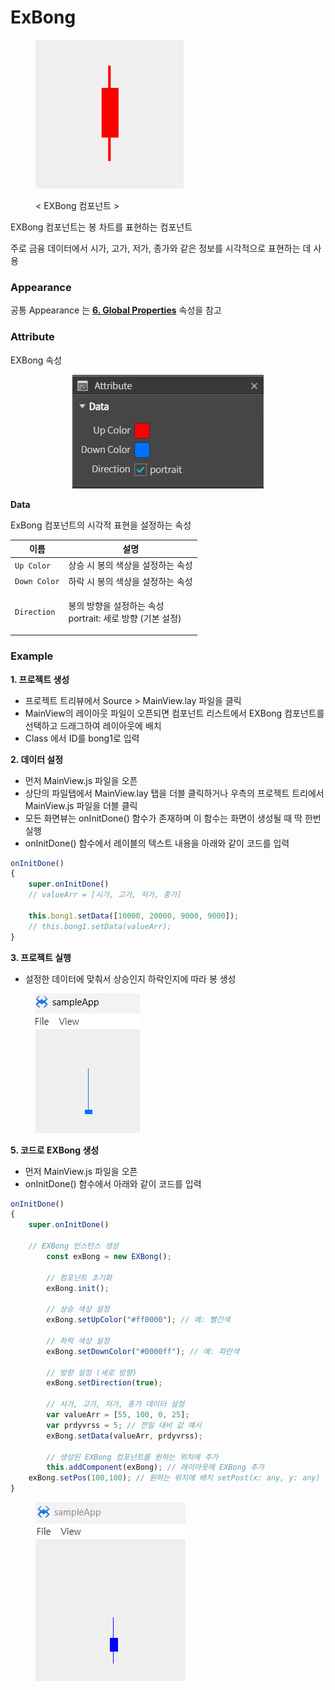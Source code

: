 # ExBong

<figure><img src="../../.gitbook/assets/image (40).png" alt=""><figcaption><p>&#x3C; EXBong 컴포넌트 ></p></figcaption></figure>

EXBong 컴포넌트는 봉 차트를 표현하는 컴포넌트

주로 금융 데이터에서 시가, 고가, 저가, 종가와 같은 정보를 시각적으로 표현하는 데 사용

### Appearance

공통 Appearance 는 [**6. Global Properties**](<../../Guide for SpiderGen/06  SpiderGen Editor/04  Properties Pane/02 Appearence.md>) 속성을 참고

### Attribute

EXBong 속성

<p align="center"><img src="../../.gitbook/assets/image (41).png" alt=""></p>

**Data**

ExBong 컴포넌트의 시각적 표현을 설정하는 속성

| **이름**       | **설명**                                           |
| ------------ | ------------------------------------------------ |
| `Up Color`   | 상승 시 봉의 색상을 설정하는 속성                              |
| `Down Color` | 하락 시 봉의 색상을 설정하는 속성                              |
| `Direction`  | <p>봉의 방향을 설정하는 속성<br>portrait: 세로 방향 (기본 설정)</p> |

### Example

**1. 프로젝트 생성**

* 프로젝트 트리뷰에서 Source > MainView.lay 파일을 클릭
* MainView의 레이아웃 파일이 오픈되면 컴포넌트 리스트에서 EXBong 컴포넌트를 선택하고 드래그하여 레이아웃에 배치
* Class 에서 ID를 bong1로 입력



**2. 데이터 설정**

* 먼저 MainView.js 파일을 오픈
* 상단의 파일탭에서 MainView.lay 탭을 더블 클릭하거나 우측의 프로젝트 트리에서 MainView.js 파일을 더블 클릭
* 모든 화면뷰는 onInitDone() 함수가 존재하며 이 함수는 화면이 생성될 때 딱 한번 실행
* onInitDone() 함수에서 레이블의 텍스트 내용을 아래와 같이 코드를 입력

```javascript
onInitDone()
{
	super.onInitDone()
	// valueArr = [시가, 고가, 저가, 종가]
	
	this.bong1.setData([10000, 20000, 9000, 9000]);
	// this.bong1.setData(valueArr);
}
```

**3. 프로젝트 실행**

* 설정한 데이터에 맞춰서 상승인지 하락인지에 따라 봉 생성

<figure><img src="../../.gitbook/assets/image (42).png" alt=""><figcaption></figcaption></figure>

**5. 코드로 EXBong 생성**

* 먼저 MainView.js 파일을 오픈
* onInitDone() 함수에서 아래와 같이 코드를 입력

```javascript
onInitDone()
{
	super.onInitDone()
	
	// EXBong 인스턴스 생성
        const exBong = new EXBong();

        // 컴포넌트 초기화
        exBong.init();

        // 상승 색상 설정
        exBong.setUpColor("#ff0000"); // 예: 빨간색

        // 하락 색상 설정
        exBong.setDownColor("#0000ff"); // 예: 파란색

        // 방향 설정 (세로 방향)
        exBong.setDirection(true);

        // 시가, 고가, 저가, 종가 데이터 설정
        var valueArr = [55, 100, 0, 25];
        var prdyvrss = 5; // 전일 대비 값 예시
        exBong.setData(valueArr, prdyvrss);

        // 생성된 EXBong 컴포넌트를 원하는 위치에 추가
        this.addComponent(exBong); // 레이아웃에 EXBong 추가
	exBong.setPos(100,100); // 원하는 위치에 배치 setPost(x: any, y: any)
}
```

<figure><img src="../../.gitbook/assets/image (44).png" alt=""><figcaption></figcaption></figure>
